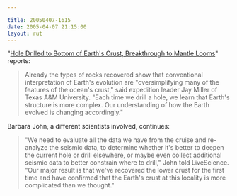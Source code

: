 ```yaml
---

title: 20050407-1615
date: 2005-04-07 21:15:00
layout: rut
---
```


<p> "<a href="http://www.livescience.com/technology/050407_earth_drill.html">Hole
Drilled to Bottom of Earth's Crust, Breakthrough to Mantle Looms</a>"
reports:</p>

<blockquote>Already the types of rocks recovered show that
conventional interpretation of Earth's evolution are "oversimplifying
many of the features of the ocean's crust," said expedition leader
Jay Miller of Texas A&amp;M University. "Each time we drill a hole, we
learn that Earth's structure is more complex. Our understanding
of how the Earth evolved is changing accordingly."</blockquote>

<p>Barbara John, a different scientists involved, continues:</p>

<blockquote>"We need to evaluate all the data we have from the cruise
and re-analyze the seismic data, to determine whether it's better to
deepen the current hole or drill elsewhere, or maybe even collect
additional seismic data to better constrain where to drill," John
told LiveScience. "Our major result is that we've recovered the lower
crust for the first time and have confirmed that the Earth's crust
at this locality is more complicated than we thought."</blockquote>

